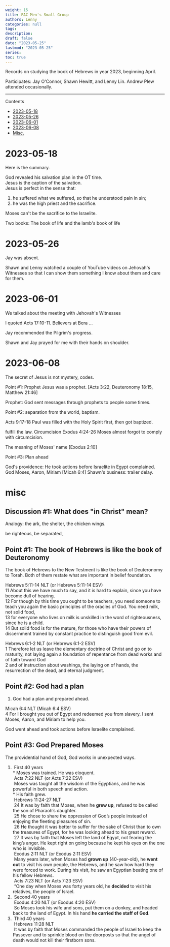 ```yaml
---
weight: 15
title: PAC Men's Small Group
authors: Lenny
categories: null
tags: 
description: 
draft: false
date: "2023-05-25"
lastmod: "2023-05-25"
series:
toc: true
---
```


Records on studying the book of Hebrews in year 2023, beginning April.

Participates: Jay O'Connor, Shawn Hewitt, and Lenny Lin. Andrew Plew attended occasionally.

<!--more-->
---

<div id="toc_container">
<p class="toc_title">Contents</p>
<ul class="toc_list">
  <li><a href="#header_1">2023-05-18</a></li>
  <li><a href="#header_2">2023-05-26</a></li>
  <li><a href="#header_3">2023-06-01</a></li>
  <li><a href="#header_4">2023-06-08</a></li>
  <li><a href="#header_99">Misc.</a></li>
</ul>
</div>

<h1 id="header_1"><span class = "overline">2023-05-18</span></h1>
Here is the summary.  

God revealed his salvation plan in the OT time.  
Jesus is the caption of the salvation.  
Jesus is perfect in the sense that:  
1) he suffered what we suffered, so that he understood pain in sin;  
2) he was the high priest and the sacrifice.

Moses can't be the sacrifice to the Israelite.  

Two books: The book of life and the lamb's book of life

<h1 id="header_2"><span class = "overline">2023-05-26</span></h1>
Jay was absent.

Shawn and Lenny watched a couple of YouTube videos on Jehovah's Witnesses so that I can show them something I know about them and care for them.  


<h1 id="header_3"><span class = "overline">2023-06-01</span></h1>
We talked about the meeting with Jehovah's Witnesses

I quoted Acts 17:10-11. Believers at Bera ...

Jay recommended the Pilgrim's progress.

Shawn and Jay prayed for me with their hands on shoulder.

<h1 id="header_4"><span class = "overline">2023-06-08</span></h1>
The secret of Jesus is not mystery, codes.

Point #1: Prophet
Jesus was a prophet. [Acts 3:22, Deuteronomy 18:15, Matthew 21:46]

Prophet: God sent messages through prophets to people some times.

Point #2: separation from the world, baptism. 

Acts 9:17-18 Paul was filled with the Holy Spirit first, then got baptized.

fulfill the law. Circumcision Exodus 4:24-26 Moses almost forgot to comply with circumcision.  

The meaning of Moses' name [Exodus 2:10]  

Point #3: Plan ahead

God's providence: He took actions before Israelite in Egypt complained.  God Moses, Aaron, Miriam [Micah 6:4]
Shawn's business: trailer delay.




<h1 id="header_99"><span class = "overline">misc</span></h1>
<h2>Discussion #1: What does "in Christ" mean?</h2>
Analogy: the ark, the shelter, the chicken wings.

be righteous, be separated, 

<h2>Point #1: The book of Hebrews is like the book of Deuteronomy</h2>

The book of Hebrews to the New Testment is like the book of Deuteronomy to Torah.  Both of them restate what are important in belief foundation.


Hebrews 5:11-14 NLT (or Hebrews 5:11-14 ESV)    
11 About this we have much to say, and it is hard to explain, since you have become dull of hearing.   
12 For though by this time you ought to be teachers, you need someone to teach you again the basic principles of the oracles of God. You need milk, not solid food,   
13 for everyone who lives on milk is unskilled in the word of righteousness, since he is a child.   
14 But solid food is for the mature, for those who have their powers of discernment trained by constant practice to distinguish good from evil.


Hebrews 6:1-2 NLT (or Hebrews 6:1-2 ESV)  
1 Therefore let us leave the elementary doctrine of Christ and go on to maturity, not laying again a foundation of repentance from dead works and of faith toward God  
2 and of instruction about washings, the laying on of hands, the resurrection of the dead, and eternal judgment.  


<h2>Point #2: God had a plan</h2>

1) God had a plan and prepared ahead.   

Micah 6:4 NLT  (Micah 6:4 ESV)  
4 For I brought you out of Egypt and redeemed you from slavery. I sent Moses, Aaron, and Miriam to help you.

God went ahead and took actions before Israelite complained.


<h2>Point #3: God Prepared Moses</h2>
The providential hand of God, God works in unexpected ways.

<ol>
<li>&nbsp;First 40 years
<br>* Moses was trained. He was eloquent.  
<br>&nbsp;Acts 7:22 NLT (or Acts 7:22 ESV)  
<br>&nbsp;Moses was taught all the wisdom of the Egyptians, and he was powerful in both speech and action.
<br>* His faith grew.
<br>&nbsp;Hebrews 11:24-27 NLT
<br>&nbsp;24 It was by faith that Moses, when he <b>grew up</b>, refused to be called the son of Pharaoh’s daughter. 
<br>&nbsp;25 He chose to share the oppression of God’s people instead of enjoying the fleeting pleasures of sin. 
<br>&nbsp;26 He thought it was better to suffer for the sake of Christ than to own the treasures of Egypt, for he was looking ahead to his great reward. 
<br>&nbsp;27 It was by faith that Moses left the land of Egypt, not fearing the king’s anger. He kept right on going because he kept his eyes on the one who is invisible. 
<br>&nbsp;Exodus 2:11 NLT (or Exodus 2:11 ESV)
<br>&nbsp;Many years later, when Moses had <b>grown up</b> (40-year-old), he <b>went out</b> to visit his own people, the Hebrews, and he saw how hard they were forced to work. During his visit, he saw an Egyptian beating one of his fellow Hebrews.
<br>&nbsp;Acts 7:23 NLT (or Acts 7:23 ESV)
<br>&nbsp;“One day when Moses was forty years old, he <b>decided</b> to visit his relatives, the people of Israel.
</li>
<li>&nbsp;Second 40 years
<br>&nbsp;Exodus 4:20 NLT (or Exodus 4:20 ESV)
<br>&nbsp;So Moses took his wife and sons, put them on a donkey, and headed back to the land of Egypt. In his hand <b>he carried the staff of God</b>.
</li>
<li>&nbsp;Third 40 years
<br>&nbsp;Hebrews 11:28 NLT
<br>&nbsp;It was by faith that Moses commanded the people of Israel to keep the Passover and to sprinkle blood on the doorposts so that the angel of death would not kill their firstborn sons.
</li>
</ol>